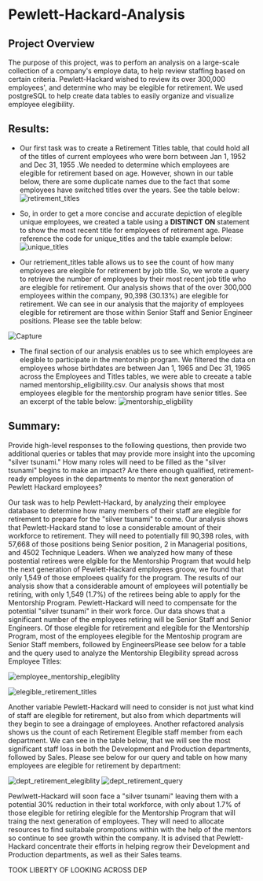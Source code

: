 # Pewlett-Hackard-Analysis

## Project Overview
The purpose of this project, was to perfom an analysis on a large-scale collection of a company's employe data, to help review staffing based on certain criteria. Pewlett-Hackard wished to review its over 300,000 employees', and determine who may be elegible for retirement. We used postgreSQL to help create data tables to easily organize and visualize employee elegibility. 


## Results:

* Our first task was to create a Retirement Titles table, that could hold all of the titles of current employees who were born between Jan 1, 1952 and Dec 31, 1955 .We needed to determine which employees are elegible for retirement based on age. However, shown in our table below, there are some duplicate names due to the fact that some employees have switched titles over the years.  See the table below:
![retirement_titles](https://user-images.githubusercontent.com/84881187/126879678-5edf309c-bb3e-4164-ad08-227cff20ae2d.PNG)

* So, in order to get a more concise and accurate depiction of elegible unique employees, we created a table using a **DISTINCT ON** statement to show the most recent title for employees of retirement age. Please reference the code for unique_titles and the table example below:
![unique_titles](https://user-images.githubusercontent.com/84881187/126880129-03b360ed-3fa3-49e0-9dc7-f16b2837769f.PNG)

* Our retriement_titles table allows us to see the count of how many employees are elegible for retirement by job title. So, we wrote a query to retrieve the number of employees by their most recent job title who are elegible for retirement. Our analysis shows that of the over 300,000 employees within the company, 90,398 (30.13%) are elegible for retirement. We can see in our analysis that the majority of employees elegible for retirement are those within Senior Staff and Senior Engineer positions. Please see the table below:

![Capture](https://user-images.githubusercontent.com/84881187/126879398-5f07d5f5-abf5-4aa7-b0bc-d1dd3cfe6e5e.PNG)

* The final section of our analysis enables us to see which employees are elegible to participate in the mentorship program. We filtered the data on employees whose birthdates are between Jan 1, 1965 and Dec 31, 1965 across the Employees and Titles tables, we were able to creeate a table named mentorship_eligibility.csv. Our analysis shows that most employees elegible for the mentorship program have senior titles. See an excerpt of the table below:
![mentorship_eligbility](https://user-images.githubusercontent.com/84881187/126880342-bc8b89fa-d57b-428d-930b-9a2c839b5d91.PNG)




## Summary: 
Provide high-level responses to the following questions, then provide two additional queries or tables that may provide more insight into the upcoming "silver tsunami."
How many roles will need to be filled as the "silver tsunami" begins to make an impact?
Are there enough qualified, retirement-ready employees in the departments to mentor the next generation of Pewlett Hackard employees?

Our task was to help Pewlett-Hackard, by analyzing their employee database to determine how many members of their staff are elegible for retirement to prepare for the "silver tsunami" to come. Our analysis shows that Pewlett-Hackard stand to lose a considerable amount of their workforce to retirement. They will need to potentially fill 90,398 roles, with 57,668 of those positions being Senior position, 2 in Managerial positions, and 4502 Technique Leaders. When we analyzed how many of these postential retirees were elgible for the Mentorship Program that would help the next generation of Pewlett-Hackard employees groow, we found that only 1,549 of those emploees qualify for the program. The results of our analysis show that a considerable amount of employees will potentially be retiring, with only 1,549 (1.7%) of the retirees being able to apply for the Mentorship Program. Pewlett-Hackard will need to compensate for the potential "silver tsunami" in their work force. Our data shows that a significant number of the employees retiring will be Senior Staff and Senior Engineers. Of those elegible for retirement and elegible for the Mentorship Program, most of the employees elegible for the Mentoship program are Senior Staff members, followed by EngineersPlease see below for a table and the query used to analyze the Mentorship Elegibility spread across Employee Titles:



![employee_mentorship_elegiblity](https://user-images.githubusercontent.com/84881187/126882291-a8f64c97-73c5-4294-a6c3-ef91cb2e0297.PNG)

![elegible_retirement_titles](https://user-images.githubusercontent.com/84881187/126882313-3adb17bd-43f5-46b4-8d49-fb2a2bbceaa3.PNG)



Another variable Pewlett-Hackard will need to consider is not just what kind of staff are elegible for retirement, but also from which departments will they begin to see a draingage of employees. Another refactored analysis shows us the count of each Retirement Elegible staff member from each department. We can see in the table below, that we will see the most significant staff loss in both the Development and Production departments, followed by Sales. Please see below for our query and table on how many employees are elegible for retirement by department:


![dept_retirement_elegiblity](https://user-images.githubusercontent.com/84881187/126882356-d3251bf5-b76d-494c-9025-c3eb7caaeafd.PNG)
![dept_retirement_query](https://user-images.githubusercontent.com/84881187/126882495-4b26405a-ef71-4528-b0a1-aa1690f45b55.PNG)

Pewlwett-Hackard will soon face a "silver tsunami" leaving them with a potential 30% reduction in their total workforce, with only about 1.7% of those elegible for retiring elegible for the Mentorship Program that will traing the next generation of employees. They will need to allocate resources to find suitabale prompotions within with the help of the mentors so continue to see growth within the company. It is advised that Pewlett-Hackard concentrate their efforts in helping regrow their Development and Production departments, as well as their Sales teams. 




TOOK LIBERTY OF LOOKING ACROSS DEP
